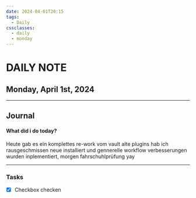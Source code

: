 ```yaml
---
date: 2024-04-01T20:15
tags:
  - Daily
cssclasses:
  - daily
  - monday
---
```


# DAILY NOTE
## Monday, April 1st, 2024
***
## Journal
#### What did i do today?
Heute gab es ein komplettes re-work vom vault alte plugins hab ich rausgeschmissen neue installiert und gennerelle workflow verbesserungen wurden inplementiert, morgen fahrschuhlprüfung yay
***
### Tasks
- [x] Checkbox checken
